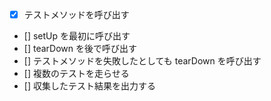 - [x] テストメソッドを呼び出す
- [] setUp を最初に呼び出す
- [] tearDown を後で呼び出す
- [] テストメソッドを失敗したとしても tearDown を呼び出す
- [] 複数のテストを走らせる
- [] 収集したテスト結果を出力する
